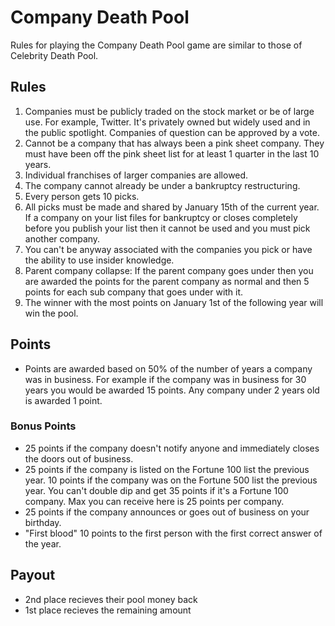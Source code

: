 # Company Death Pool
Rules for playing the Company Death Pool game are similar to those of Celebrity Death Pool.

## Rules
1. Companies must be publicly traded on the stock market or be of large use. For example, Twitter. It's privately owned but widely used and in the public spotlight. Companies of question can be approved by a vote.
  1. Cannot be a company that has always been a pink sheet company. They must have been off the pink sheet list for at least 1 quarter in the last 10 years.
  1. Individual franchises of larger companies are allowed.
  1. The company cannot already be under a bankruptcy restructuring.
  1. Every person gets 10 picks.
  1. All picks must be made and shared by January 15th of the current year. If a company on your list files for bankruptcy or closes completely before you publish your list then it cannot be used and you must pick another company.
  1. You can't be anyway associated with the companies you pick or have the ability to use insider knowledge.
  1. Parent company collapse: If the parent company goes under then you are awarded the points for the parent company as normal and then 5 points for each sub company that goes under with it.
  1. The winner with the most points on January 1st of the following year will win the pool.
  
## Points
* Points are awarded based on 50% of the number of years a company was in business. For example if the company was in business for 30 years you would be awarded 15 points. Any company under 2 years old is awarded 1 point.

### Bonus Points
* 25 points if the company doesn't notify anyone and immediately closes the doors out of business.
* 25 points if the company is listed on the Fortune 100 list the previous year. 10 points if the company was on the Fortune 500 list the previous year. You can't double dip and get 35 points if it's a Fortune 100 company. Max you can receive here is 25 points per company.
* 25 points if the company announces or goes out of business on your birthday.
* "First blood" 10 points to the first person with the first correct answer of the year.

## Payout
* 2nd place recieves their pool money back
* 1st place recieves the remaining amount

